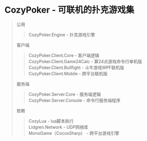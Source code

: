 CozyPoker - 可联机的扑克游戏集
===============================

> 公用
>
>> CozyPoker.Engine - 扑克游戏引擎  
>
>
> 客户端
>
>> CozyPoker.Client.Core - 客户端逻辑  
>> CozyPoker.Client.Game24Calc - 算24点游戏命令行单机版  
>> CozyPoker.Client.Bullfight - 斗牛游戏WPF联机版  
>> CozyPoker.Client.Mobile - 跨平台联机版  
>
>
> 服务端
>
>> CozyPoker.Server.Core - 服务端逻辑  
>> CozyPoker.Server.Console - 命令行服务端程序  
>
>
> 依赖
>
>> CozyLua - lua脚本执行  
>> Lidgren.Network - UDP网络库  
>> MonoGame（CocosSharp） - 跨平台游戏引擎  
>>